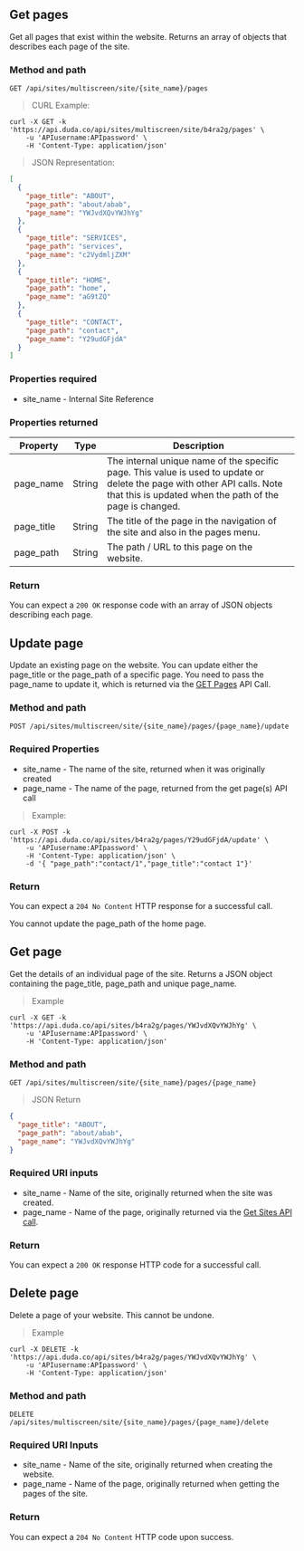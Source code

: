 ## Get pages

Get all pages that exist within the website. Returns an array of objects that describes each page of the site. 

### Method and path

`GET /api/sites/multiscreen/site/{site_name}/pages`

> CURL Example:

```shell
curl -X GET -k 'https://api.duda.co/api/sites/multiscreen/site/b4ra2g/pages' \
	-u 'APIusername:APIpassword' \ 
	-H 'Content-Type: application/json'
```

> JSON Representation:

```json
[
  {
    "page_title": "ABOUT",
    "page_path": "about/abab",
    "page_name": "YWJvdXQvYWJhYg"
  },
  {
    "page_title": "SERVICES",
    "page_path": "services",
    "page_name": "c2VydmljZXM"
  },
  {
    "page_title": "HOME",
    "page_path": "home",
    "page_name": "aG9tZQ"
  },
  {
    "page_title": "CONTACT",
    "page_path": "contact",
    "page_name": "Y29udGFjdA"
  }
]
```
### Properties required
- site_name - Internal Site Reference

### Properties returned

Property | Type | Description
---------- | ---------- | ----------
page_name | String | The internal unique name of the specific page. This value is used to update or delete the page with other API calls. Note that this is updated when the path of the page is changed.
page_title | String | The title of the page in the navigation of the site and also in the pages menu. 
page_path | String | The path / URL to this page on the website. 

### Return

You can expect a `200 OK` response code with an array of JSON objects describing each page. 

## Update page

Update an existing page on the website. You can update either the page_title or the page_path of a specific page. You need to pass the page_name to update it, which is returned via the [GET Pages](#get-pages) API Call.

### Method and path

`POST /api/sites/multiscreen/site/{site_name}/pages/{page_name}/update`

### Required Properties
- site_name - The name of the site, returned when it was originally created
- page_name - The name of the page, returned from the get page(s) API call

> Example:

```shell
curl -X POST -k 'https://api.duda.co/api/sites/b4ra2g/pages/Y29udGFjdA/update' \
	-u 'APIusername:APIpassword' \ 
	-H 'Content-Type: application/json' \ 
	-d '{ "page_path":"contact/1","page_title":"contact 1"}'
```
### Return

You can expect a `204 No Content` HTTP response for a successful call.

<aside class="warning">You cannot update the page_path of the home page.</aside>

## Get page

Get the details of an individual page of the site. Returns a JSON object containing the page_title, page_path and unique page_name.

>Example

```shell
curl -X GET -k 'https://api.duda.co/api/sites/b4ra2g/pages/YWJvdXQvYWJhYg' \
	-u 'APIusername:APIpassword' \ 
	-H 'Content-Type: application/json'
```

### Method and path

`GET /api/sites/multiscreen/site/{site_name}/pages/{page_name}`

> JSON Return

```json
{
  "page_title": "ABOUT",
  "page_path": "about/abab",
  "page_name": "YWJvdXQvYWJhYg"
}
```

### Required URI inputs
- site_name - Name of the site, originally returned when the site was created.
- page_name - Name of the page, originally returned via the [Get Sites API call](#get-sites).

### Return
You can expect a `200 OK` response HTTP code for a successful call. 

## Delete page

Delete a page of your website. This cannot be undone.

> Example

```shell
curl -X DELETE -k 'https://api.duda.co/api/sites/b4ra2g/pages/YWJvdXQvYWJhYg' \
	-u 'APIusername:APIpassword' \ 
	-H 'Content-Type: application/json'
```

### Method and path

`DELETE /api/sites/multiscreen/site/{site_name}/pages/{page_name}/delete`

### Required URI Inputs
- site_name - Name of the site, originally returned when creating the website. 
- page_name - Name of the page, originally returned when getting the pages of the site. 

### Return

You can expect a `204 No Content` HTTP code upon success. 
